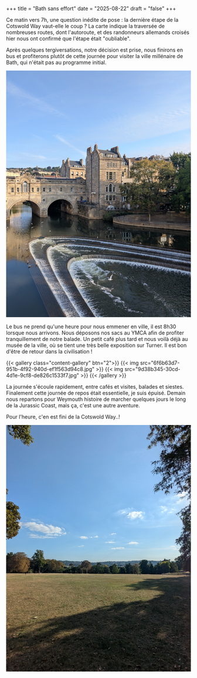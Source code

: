 +++
title = "Bath sans effort"
date = "2025-08-22"
draft = "false"
+++


Ce matin vers 7h, une question inédite de pose : la dernière étape de la Cotswold Way vaut-elle le coup ? La carte indique la traversée de nombreuses routes, dont l'autoroute, et des randonneurs allemands croisés hier nous ont confirmé que l'étape était "oubliable".

Après quelques tergiversations, notre décision est prise, nous finirons en bus et profiterons plutôt de cette journée pour visiter la ville millénaire de Bath, qui n'était pas au programme initial. 

![an image from this adventure](9e258148-dd05-40e2-8b9d-5c6f981aff21.jpg)

Le bus ne prend qu'une heure pour nous emmener en ville, il est 8h30 lorsque nous arrivons. Nous déposons nos sacs au YMCA afin de profiter tranquillement de notre balade. Un petit café plus tard et nous voilà déjà au musée de la ville, où se tient une très belle exposition sur Turner.
Il est bon d'être de retour dans la civilisation !

{{< gallery class="content-gallery" btn="2">}}
{{< img src="6f6b63d7-951b-4f92-940d-ef1f563d94c8.jpg" >}}
{{< img src="9d38b345-30cd-4d1e-9cf8-de826c1533f7.jpg" >}}
{{< /gallery >}}


La journée s'écoule rapidement, entre cafés et visites, balades et siestes. Finalement cette journée de repos était essentielle, je suis épuisé. Demain nous repartons pour Weymouth histoire de marcher quelques jours le long de la Jurassic Coast, mais ça, c'est une autre aventure.

Pour l'heure, c'en est fini de la Cotswold Way..!

![an image from this adventure](98fc12de-19f2-44ee-b7dd-8b99b0343f5b.jpg)
